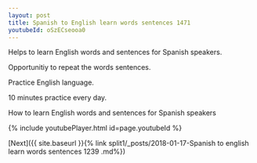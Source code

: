 ```yaml
---
layout: post
title: Spanish to English learn words sentences 1471 
youtubeId: oSzECseooa0
---
```

 
 
Helps to learn English words and sentences for Spanish speakers.

Opportunitiy to repeat the words sentences. 

Practice English language. 
 
10 minutes practice every day. 
 
How to learn English words and sentences for Spanish speakers 
 
{% include youtubePlayer.html id=page.youtubeId %}
 
 
[Next]({{ site.baseurl }}{% link  split1/_posts/2018-01-17-Spanish to english learn words sentences 1239 .md%})
 
